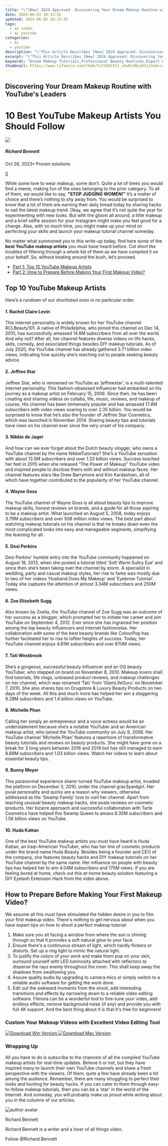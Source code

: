 ```yaml
---
title: "\"[New] 2024 Approved  Discovering Your Dream Makeup Routine with YouTube's Leaders\""
date: 2024-06-03 10:33:52
updated: 2024-06-05 10:13:35
tags:
  - ai video
  - ai youtube
categories:
  - ai
  - youtube
description: "\"This Article Describes [New] 2024 Approved: Discovering Your Dream Makeup Routine with YouTube's Leaders\""
excerpt: "\"This Article Describes [New] 2024 Approved: Discovering Your Dream Makeup Routine with YouTube's Leaders\""
keywords: "Dream Makeup Tutorials,Professional Beauty Routines,Expert Cosmetic Guides,Personalized Makeup Artistry,Top Beauty Gurus Tips,YouTube Beauty Experts,Mastering Skincare Regimens"
thumbnail: https://www.lifewire.com/thmb/FiY4ZQfStJ_uVwKv1NinKYy1XuU=/400x300/filters:no_upscale():max_bytes(150000):strip_icc()/ipad_productivity_apps-5a4ba7a022fa3a0036d15522.jpg
---
```


## Discovering Your Dream Makeup Routine with YouTube's Leaders

# 10 Best YouTube Makeup Artists You Should Follow

![](https://images.wondershare.com/filmora/article-images/richard-bennett.jpg)

##### Richard Bennett

 Oct 26, 2023• Proven solutions

[0](#commentsBoxSeoTemplate)

While some love to wear makeup, some don’t. Quite a lot of times you would find a meme, making fun of the ones belonging to the prior category. To all of them, we would like to say, **“STOP JUDGING WOMEN!”** It’s a matter of choice and there’s nothing to shy away from. You would be surprised to know that a lot of them are earning their daily bread today by sharing hacks to nail the latest makeup trend. Okay, we agree that it’s not quite the year for experimenting with new looks. But with the gloom all around, a little makeup and a brief selfie session for your Instagram might make you feel good for a change. Also, with so much time, you might make up your mind on perfecting your skills and launch your makeup tutorial channel someday.

No matter what summoned you to this write-up today, find here some of the **best YouTube makeup artists** you must have heard before. Cut short the troubles of filtering through a whole list of them as we have compiled it on your behalf. So, without beating around the bush, let’s proceed.

* [Part 1: Top 10 YouTube Makeup Artists](#part1)
* [Part 2: How to Prepare Before Making Your First Makeup Video?](#part2)

## Top 10 YouTube Makeup Artists

Here’s a rundown of our shortlisted ones in no particular order.

#### 1\.  Rachel Claire Levin

This internet personality is widely known for her YouTube channel RCLBeauty101\. A native of Philadelphia, who joined this channel on Dec 14, 2010, has successfully amassed 14.6M subscribers from all over the world. And why not? After all, her channel features diverse videos on life hacks, skits, comedy, and associated things besides DIY makeup tutorials. As of July 2020, the YouTube channel has already gathered 3.71 billion video views, indicating how quickly she’s reaching out to people seeking beauty advice.

#### 2\.  Jeffree Star

Jeffree Star, who is renowned on YouTube as ‘jeffreestar’, is a multi-talented internet personality. This fashion-obsessed influencer had embarked on his journey as a makeup artist on February 15, 2006\. Since then, he has been creating and sharing videos on collabs, life, music, reviews, and makeup of course. His channel has been immensely popular and has amassed 17.4M subscribers with video views soaring to over 2.35 billion. You would be surprised to know that he’s also the founder of Jeffree Star Cosmetics, which was launched in November 2014\. Sharing beauty tips and tutorials have risen on his channel ever since the very onset of his company.

#### 3\.  Nikkie de Jager

And how can we ever forget about the Dutch beauty vlogger, who owns a YouTube channel by the name NikkieTutorials? She’s a YouTube sensation with about 13.5M subscribers and over 1.33 billion views. Success touched her feet in 2015 when she released “The Power of Makeup” YouTube video and inspired people to disclose theirs with and without makeup faces. Her channel features stars like Drew Barrymore and Kim Kardashian, all of which have together contributed to the popularity of her YouTube channel.

#### 4\.  Wayne Goss

The YouTube channel of Wayne Goss is all about beauty tips to improve makeup skills, honest reviews on brands, and a guide for all those aspiring to be a makeup artist. What launched on August 5, 2008, today enjoys 3.79M subscribers and over 508 million video views. The best part about watching makeup tutorials on his channel is that he breaks down even the most complicated looks into easy and manageable segments, simplifying the learning for all.

#### 5\.  Desi Perkins

Desi Perkins’ humble entry into the YouTube community happened on August 18, 2013, when she posted a tutorial titled ‘Soft Warm Sultry Eye’ and since then she’s been taking over the channel by storm. A specialist in wedding, party and casual makeup styles, her rise to fame was mostly due to two of her videos ‘Husband Does My Makeup’ and ‘Eyebrow Tutorial’. Today she captures the attention of almost 3.34M subscribers and 250M views.

#### 6\.  Zoe Elizebeth Sugg

Also known by Zoella, the YouTube channel of Zoe Sugg was an outcome of her success as a blogger, which prompted her to initiate her career and join YouTube on September 4, 2012\. Ever since she has ingrained her position among the top beauty influencers and internet fashionistas. Her collaboration with some of the best beauty brands like ColourPop has further facilitated her to rise to loftier heights of success. Today, her YouTube channel enjoys 4.81M subscribers and over 870M views.

#### 7\.  Tati Westbrook

She’s a gorgeous, successful beauty influencer and an OG beauty YouTuber, who stepped on board on November 8, 2010\. Makeup lovers shall find tutorials, life vlogs, unbiased product reviews, and makeup challenges on her channel, which was renamed ‘Tati’ from ‘GlamLifeGuru’ on November 7, 2010\. She also shares tips on Drugstore & Luxury Beauty Products on two days of the week. All this and much more has helped her win a staggering 9.28M subscribers and 1.4 billion views on YouTube.

#### 8\.  Michelle Phan

Calling her simply an entrepreneur and a voice actress would be an understatement because she’s a notable YouTuber and an American makeup artist, who joined the YouTube community on July 9, 2006\. Her YouTube channel ‘Michelle Phan’ features a repertoire of transformative beauty tutorials and reviews on beauty products. She might have gone on a break for 3 long years between 2016 and 2019 but has still managed to earn 8.89M subscribers and 1.03 billion views. Watch her videos to learn about essential beauty tips.

#### 9\.  Bunny Meyer

This paranormal experience sharer turned YouTube makeup artist, invaded the platform on December 3, 2010, under the channel grav3yardgirl. Her jovial personality and quirks are a reason why viewers, otherwise addressed as the ‘Swamp Family’ love to visit her channel. Apart from teaching unusual beauty makeup hacks, she posts reviews on cosmetic products. Her bizarre approach and successful collaboration with Tarte Cosmetics have helped this Swamp Queen to amass 8.35M subscribers and 1.56 billion views on YouTube.

#### 10\.  Huda Kattan

One of the best YouTube makeup artists you must have heard is Huda Kattan, an Iraqi-American YouTuber, who has her line of cosmetic products under the brand name Huda Beauty. Besides being a founder and CEO of the company, she features beauty hacks and DIY makeup tutorials on her YouTube channel by the same name. Her influence on people with beauty tips has helped her to win 4.04M subscribers and 175M views. If you are feeling bored at home, check out this at-home beauty solution featuring a DIY Eyelash Extension Hack from the video above.

## How to Prepare Before Making Your First Makeup Video?

We assume all this must have stimulated the hidden desire in you to film your first makeup video. There's nothing to get nervous about when you have expert tips on how to shoot a perfect makeup tutorial:

1. Make sure you sit facing a window from where the sun is shining through so that it provides a soft natural glow to your face.
2. Ensure there's a continuous stream of light, which hardly flickers or distorts. Set up a ring light to mimic the natural light.
3. To justify the colors of your work and make them pop on your skin, surround yourself with LED luminosity attached with reflectors to disperse the rays evenly throughout the room. This shall keep away the shadows from swallowing you.
4. Assure quality audio by upgrading to camera mics or simply switch to a reliable audio software for getting the work done.
5. Edit out the awkward moments from the shoot, add interesting transitions and effects by narrowing down to a reliable video editing software. Filmora can be a wonderful tool to fine-tune your video, add endless effects, remove background noise (if any) and provide you with full 4K support. And the best thing about it is that it's free for beginners!

### Custom Your Makeup Videos with Excellent Video Editing Tool

[![Download Win Version](https://images.wondershare.com/filmora/guide/download-btn-win.jpg) ](https://tools.techidaily.com/wondershare/filmora/download/) [![Download Mac Version](https://images.wondershare.com/filmora/guide/download-btn-mac.jpg) ](https://tools.techidaily.com/wondershare/filmora/download/)

### Wrapping Up

All you have to do is subscribe to the channels of all the compiled YouTube makeup artists for real-time updates. Believe it or not, but they have inspired many to launch their own YouTube channels and share a fresh perspective with the viewers. Of them, quite a few have already been a hit among the audience. Remember, there are many struggling to perfect their looks and hunting for beauty hacks. If you can cater to them through easy-to-follow makeup tutorials, then you can be a ‘star’ in the world of the Internet. And someday, you will probably make us proud while writing about you in the columns of our articles.

![author avatar](https://images.wondershare.com/filmora/article-images/richard-bennett.jpg)

Richard Bennett

Richard Bennett is a writer and a lover of all things video.

Follow @Richard Bennett
